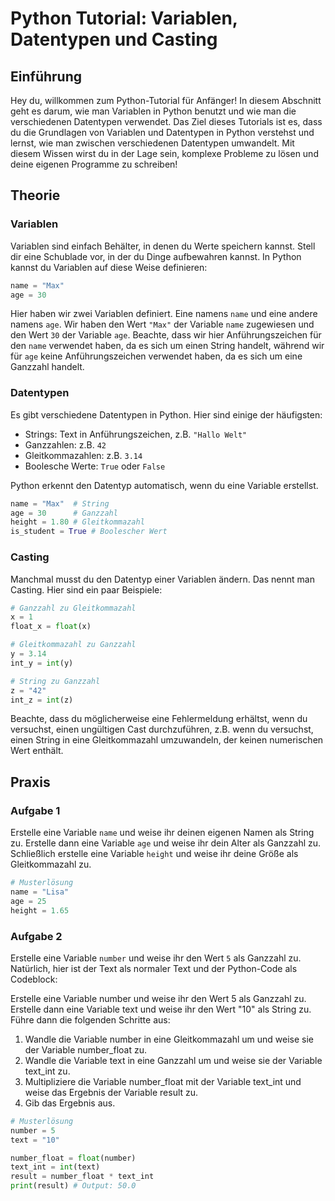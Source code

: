 # Python Tutorial: Variablen, Datentypen und Casting

## Einführung
Hey du, willkommen zum Python-Tutorial für Anfänger! In diesem Abschnitt geht es darum, wie man Variablen in Python benutzt und wie man die verschiedenen Datentypen verwendet. Das Ziel dieses Tutorials ist es, dass du die Grundlagen von Variablen und Datentypen in Python verstehst und lernst, wie man zwischen verschiedenen Datentypen umwandelt. Mit diesem Wissen wirst du in der Lage sein, komplexe Probleme zu lösen und deine eigenen Programme zu schreiben!

## Theorie

### Variablen
Variablen sind einfach Behälter, in denen du Werte speichern kannst. Stell dir eine Schublade vor, in der du Dinge aufbewahren kannst. In Python kannst du Variablen auf diese Weise definieren:

```python
name = "Max"
age = 30
```

Hier haben wir zwei Variablen definiert. Eine namens `name` und eine andere namens `age`. Wir haben den Wert `"Max"` der Variable `name` zugewiesen und den Wert `30` der Variable `age`. Beachte, dass wir hier Anführungszeichen für den `name` verwendet haben, da es sich um einen String handelt, während wir für `age` keine Anführungszeichen verwendet haben, da es sich um eine Ganzzahl handelt.

### Datentypen
Es gibt verschiedene Datentypen in Python. Hier sind einige der häufigsten:

* Strings: Text in Anführungszeichen, z.B. `"Hallo Welt"`
* Ganzzahlen: z.B. `42`
* Gleitkommazahlen: z.B. `3.14`
* Boolesche Werte: `True` oder `False`

Python erkennt den Datentyp automatisch, wenn du eine Variable erstellst.

```python
name = "Max"  # String
age = 30      # Ganzzahl
height = 1.80 # Gleitkommazahl
is_student = True # Boolescher Wert
```

### Casting
Manchmal musst du den Datentyp einer Variablen ändern. Das nennt man Casting. Hier sind ein paar Beispiele:

```python
# Ganzzahl zu Gleitkommazahl
x = 1
float_x = float(x)

# Gleitkommazahl zu Ganzzahl
y = 3.14
int_y = int(y)

# String zu Ganzzahl
z = "42"
int_z = int(z)
```

Beachte, dass du möglicherweise eine Fehlermeldung erhältst, wenn du versuchst, einen ungültigen Cast durchzuführen, z.B. wenn du versuchst, einen String in eine Gleitkommazahl umzuwandeln, der keinen numerischen Wert enthält.

## Praxis
### Aufgabe 1
Erstelle eine Variable `name` und weise ihr deinen eigenen Namen als String zu. Erstelle dann eine Variable `age` und weise ihr dein Alter als Ganzzahl zu. Schließlich erstelle eine Variable `height` und weise ihr deine Größe als Gleitkommazahl zu.

```python
# Musterlösung
name = "Lisa"
age = 25
height = 1.65
```

### Aufgabe 2
Erstelle eine Variable `number` und weise ihr den Wert `5` als Ganzzahl zu. Natürlich, hier ist der Text als normaler Text und der Python-Code als Codeblock:

Erstelle eine Variable number und weise ihr den Wert 5 als Ganzzahl zu. Erstelle dann eine Variable text und weise ihr den Wert "10" als String zu. Führe dann die folgenden Schritte aus:

1. Wandle die Variable number in eine Gleitkommazahl um und weise sie der Variable number_float zu.
2. Wandle die Variable text in eine Ganzzahl um und weise sie der Variable text_int zu.
3. Multipliziere die Variable number_float mit der Variable text_int und weise das Ergebnis der Variable result zu.
4. Gib das Ergebnis aus.

```python
# Musterlösung
number = 5
text = "10"

number_float = float(number)
text_int = int(text)
result = number_float * text_int
print(result) # Output: 50.0
```